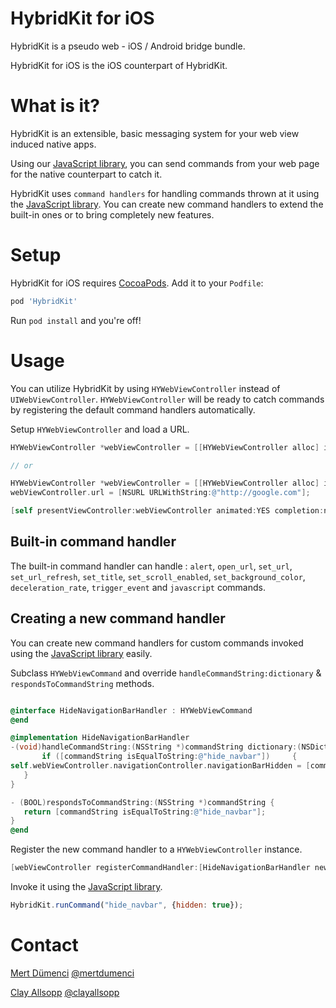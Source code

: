 # HybridKit for iOS

HybridKit is a pseudo web - iOS / Android bridge bundle.

HybridKit for iOS is the iOS counterpart of HybridKit.

# What is it?

HybridKit is an extensible, basic messaging system for your web view induced native apps.

Using our [JavaScript library](http://github.com/usepropeller/HybridKit-JS), you can send commands from your web page for the native counterpart to catch it.

HybridKit uses `command handlers` for handling commands thrown at it using the [JavaScript library](http://github.com/usepropeller/HybridKit-JS). You can create new command handlers to extend the built-in ones or to bring completely new features.

# Setup

HybridKit for iOS requires [CocoaPods](http://cocoapods.org/). Add it to your `Podfile`:

```ruby
pod 'HybridKit'
```

Run `pod install` and you're off!

# Usage

You can utilize HybridKit by using  `HYWebViewController` instead of  `UIWebViewController`. `HYWebViewController` will  be ready to catch commands by registering the default command handlers automatically.

Setup `HYWebViewController` and load a URL.
```Objective-C
HYWebViewController *webViewController = [[HYWebViewController alloc] initWithParams:@{@"url" : @"http://google.com"}];

// or

HYWebViewController *webViewController = [[HYWebViewController alloc] init];
webViewController.url = [NSURL URLWithString:@"http://google.com"];

[self presentViewController:webViewController animated:YES completion:nil];
```

## Built-in command handler

The built-in command handler can handle :
`alert`, `open_url`, `set_url`, `set_url_refresh`, `set_title`, `set_scroll_enabled`, `set_background_color`, `deceleration_rate`, `trigger_event` and `javascript` commands.

## Creating a new command handler

You can create new command handlers for custom commands invoked using the [JavaScript library](http://github.com/usepropeller/HybridKit-JS) easily.

 Subclass `HYWebViewCommand` and override `handleCommandString:dictionary` & `respondsToCommandString` methods.
 
 ```Objective-C
 
 @interface HideNavigationBarHandler : HYWebViewCommand
 @end
 
 @implementation HideNavigationBarHandler
 -(void)handleCommandString:(NSString *)commandString dictionary:(NSDictionary *)commandDictionary {
 		if ([commandString isEqualToString:@"hide_navbar"]) 	{
self.webViewController.navigationController.navigationBarHidden = [commandDictionary[@"hidden"] boolValue];
 	}
 }
 
 - (BOOL)respondsToCommandString:(NSString *)commandString {
 	return [commandString isEqualToString:@"hide_navbar"];
}
 @end
 ```
 
 Register the new command handler to a `HYWebViewController` instance.
 
 ```Objective-C
 [webViewController registerCommandHandler:[HideNavigationBarHandler new]];
 ```
 
 Invoke it using the [JavaScript library](http://github.com/usepropeller/HybridKit-JS).
 
 ```JavaScript
HybridKit.runCommand("hide_navbar", {hidden: true});
```

# Contact

[Mert Dümenci](http://dumenci.me/)
[@mertdumenci](https://twitter.com/mertdumenci)

[Clay Allsopp](http://clayallsopp.com/)
[@clayallsopp](https://twitter.com/clayallsopp)